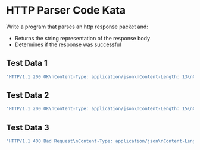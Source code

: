 # HTTP Parser Code Kata
Write a program that parses an http response packet and:
- Returns the string representation of the response body
- Determines if the response was successful

## Test Data 1
```c
"HTTP/1.1 200 OK\nContent-Type: application/json\nContent-Length: 13\nConnection: close\n\n{\"foo\":\"bar\"}"
```
## Test Data 2
```c
"HTTP/1.1 200 OK\nContent-Type: application/json\nContent-Length: 15\nConnection: close\n\n{\"fizz\":\"buzz\"}" 
```
## Test Data 3
```c
"HTTP/1.1 400 Bad Request\nContent-Type: application/json\nContent-Length: 23\nConnection: close\n\n{\"error\":\"bad request\"}" 
```